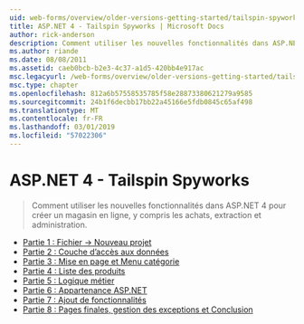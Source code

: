 ```yaml
---
uid: web-forms/overview/older-versions-getting-started/tailspin-spyworks/index
title: ASP.NET 4 - Tailspin Spyworks | Microsoft Docs
author: rick-anderson
description: Comment utiliser les nouvelles fonctionnalités dans ASP.NET 4 pour créer un magasin en ligne, y compris les achats, extraction et administration.
ms.author: riande
ms.date: 08/08/2011
ms.assetid: caeb0bcb-b2e3-4c37-a1d5-420bb4e917ac
msc.legacyurl: /web-forms/overview/older-versions-getting-started/tailspin-spyworks
msc.type: chapter
ms.openlocfilehash: 812a6b57558535785f58e28873380621279a9585
ms.sourcegitcommit: 24b1f6decbb17bb22a45166e5fdb0845c65af498
ms.translationtype: MT
ms.contentlocale: fr-FR
ms.lasthandoff: 03/01/2019
ms.locfileid: "57022306"
---
```

<a name="aspnet-4---tailspin-spyworks"></a>ASP.NET 4 - Tailspin Spyworks
====================
> Comment utiliser les nouvelles fonctionnalités dans ASP.NET 4 pour créer un magasin en ligne, y compris les achats, extraction et administration.


- [Partie 1 : Fichier -> Nouveau projet](tailspin-spyworks-part-1.md)
- [Partie 2 : Couche d’accès aux données](tailspin-spyworks-part-2.md)
- [Partie 3 : Mise en page et Menu catégorie](tailspin-spyworks-part-3.md)
- [Partie 4 : Liste des produits](tailspin-spyworks-part-4.md)
- [Partie 5 : Logique métier](tailspin-spyworks-part-5.md)
- [Partie 6 : Appartenance ASP.NET](tailspin-spyworks-part-6.md)
- [Partie 7 : Ajout de fonctionnalités](tailspin-spyworks-part-7.md)
- [Partie 8 : Pages finales, gestion des exceptions et Conclusion](tailspin-spyworks-part-8.md)
